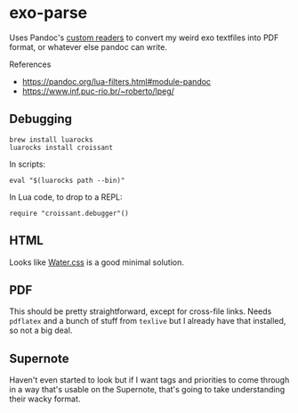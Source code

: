 # exo-parse

Uses Pandoc's [custom readers](https://pandoc.org/custom-readers.html) to 
convert my weird exo textfiles into PDF format, or whatever else pandoc can write.

References
- https://pandoc.org/lua-filters.html#module-pandoc
- https://www.inf.puc-rio.br/~roberto/lpeg/

## Debugging

    brew install luarocks
    luarocks install croissant

In scripts:

    eval "$(luarocks path --bin)"

In Lua code, to drop to a REPL:

    require "croissant.debugger"()


## HTML

Looks like [Water.css](https://watercss.kognise.dev/) is a good minimal 
solution.

## PDF

This should be pretty straightforward, except for cross-file links. Needs 
`pdflatex` and a bunch of stuff from `texlive` but I already have that 
installed, so not a big deal.

## Supernote

Haven't even started to look but if I want tags and priorities to come through 
in a way that's usable on the Supernote, that's going to take understanding 
their wacky format.
